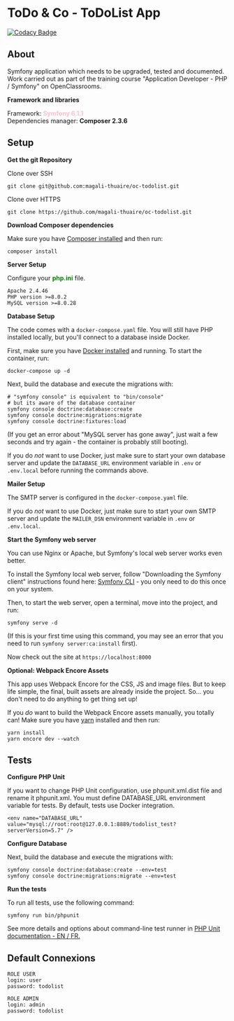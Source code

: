 # ToDo & Co - ToDoList App

[![Codacy Badge](https://app.codacy.com/project/badge/Grade/24620ce050ad40cd9afc507fdd3de9e8)](https://www.codacy.com/gh/magali-thuaire/oc-todolist/dashboard?utm_source=github.com&amp;utm_medium=referral&amp;utm_content=magali-thuaire/oc-todolist&amp;utm_campaign=Badge_Grade)

## About

Symfony application which needs to be upgraded, tested and documented.  
Work carried out as part of the training course "Application Developer - PHP / Symfony" on OpenClassrooms.

**Framework and libraries**

Framework: <span style="color:pink">**Symfony 6.1.1**</span>  
Dependencies manager: **Composer 2.3.6**

## Setup

**Get the git Repository**

Clone over SSH

```
git clone git@github.com:magali-thuaire/oc-todolist.git
```

Clone over HTTPS

```
git clone https://github.com/magali-thuaire/oc-todolist.git
```

**Download Composer dependencies**

Make sure you have [Composer installed](https://getcomposer.org/download/)
and then run:

```
composer install
```

**Server Setup**

Configure your <span style="color:green">**php.ini**</span> file.

```
Apache 2.4.46
PHP version >=8.0.2
MySQL version >=8.0.28
```

**Database Setup**

The code comes with a `docker-compose.yaml` file.
You will still have PHP installed
locally, but you'll connect to a database inside Docker.

First, make sure you have [Docker installed](https://docs.docker.com/get-docker/)
and running. To start the container, run:

```
docker-compose up -d
```

Next, build the database and execute the migrations with:

```
# "symfony console" is equivalent to "bin/console"
# but its aware of the database container
symfony console doctrine:database:create
symfony console doctrine:migrations:migrate
symfony console doctrine:fixtures:load
```

(If you get an error about "MySQL server has gone away", just wait
a few seconds and try again - the container is probably still booting).

If you do *not* want to use Docker, just make sure to start your own
database server and update the `DATABASE_URL` environment variable in
`.env` or `.env.local` before running the commands above.

**Mailer Setup**

The SMTP server is configured in the `docker-compose.yaml` file.

If you do *not* want to use Docker, just make sure to start your own
SMTP server and update the `MAILER_DSN` environment variable in
`.env` or `.env.local`.

**Start the Symfony web server**

You can use Nginx or Apache, but Symfony's local web server
works even better.

To install the Symfony local web server, follow
"Downloading the Symfony client" instructions found
here: [Symfony CLI](https://symfony.com/download) - you only need to do this
once on your system.

Then, to start the web server, open a terminal, move into the
project, and run:

```
symfony serve -d
```

(If this is your first time using this command, you may see an
error that you need to run `symfony server:ca:install` first).

Now check out the site at `https://localhost:8000`

**Optional: Webpack Encore Assets**

This app uses Webpack Encore for the CSS, JS and image files. But
to keep life simple, the final, built assets are already inside the
project. So... you don't need to do anything to get thing set up!

If you *do* want to build the Webpack Encore assets manually, you
totally can! Make sure you have [yarn](https://yarnpkg.com/lang/en/)
installed and then run:

```
yarn install
yarn encore dev --watch
```

## Tests

**Configure PHP Unit**

If you want to change PHP Unit configuration, use phpunit.xml.dist file and rename it phpunit.xml.
You must define DATABASE_URL environment variable for tests. By default, tests use Docker integration.
```
<env name="DATABASE_URL" value="mysql://root:root@127.0.0.1:8889/todolist_test?serverVersion=5.7" />
```

**Configure Database**

Next, build the database and execute the migrations with:

```
symfony console doctrine:database:create --env=test
symfony console doctrine:migrations:migrate --env=test
```

**Run the tests**

To run all tests, use the following command:
```
symfony run bin/phpunit
```

See more details and options about command-line test runner in  [PHP Unit documentation - EN / FR.](https://phpunit.readthedocs.io/en/latest/textui.html)

## Default Connexions

```
ROLE USER
login: user
password: todolist
```

```
ROLE ADMIN
login: admin
password: todolist
```